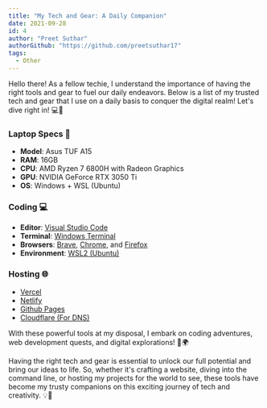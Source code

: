 ```yaml
---
title: "My Tech and Gear: A Daily Companion"
date: 2021-09-28
id: 4
author: "Preet Suthar"
authorGithub: "https://github.com/preetsuthar17"
tags:
  - Other
---
```


Hello there! As a fellow techie, I understand the importance of having the right tools and gear to fuel our daily endeavors. Below is a list of my trusted tech and gear that I use on a daily basis to conquer the digital realm! Let's dive right in! 💻🔧

### Laptop Specs 🚀

- **Model**: Asus TUF A15
- **RAM**: 16GB
- **CPU**: AMD Ryzen 7 6800H with Radeon Graphics
- **GPU**: NVIDIA GeForce RTX 3050 Ti
- **OS**: Windows + WSL (Ubuntu)

### Coding 💻

- **Editor**: [Visual Studio Code](https://code.visualstudio.com/)
- **Terminal**: [Windows Terminal](https://github.com/microsoft/terminal)
- **Browsers**: [Brave](https://brave.com/), [Chrome](https://www.google.com/intl/en_in/chrome/), and [Firefox](https://www.mozilla.org/en-US/firefox/new/)
- **Environment**: [WSL2 (Ubuntu)](https://docs.microsoft.com/en-us/windows/wsl/install)

### Hosting 🌐

- [Vercel](https://vercel.com/dashboard)
- [Netlify](https://Netlify.app)
- [Github Pages](https://pages.github.com/)
- [Cloudflare (For DNS)](https://www.cloudflare.com/en-gb/)

With these powerful tools at my disposal, I embark on coding adventures, web development quests, and digital explorations! 🚀🌍

Having the right tech and gear is essential to unlock our full potential and bring our ideas to life. So, whether it's crafting a website, diving into the command line, or hosting my projects for the world to see, these tools have become my trusty companions on this exciting journey of tech and creativity. 💡🎉
